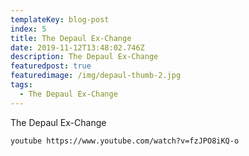 ```yaml
---
templateKey: blog-post
index: 5
title: The Depaul Ex-Change
date: 2019-11-12T13:48:02.746Z
description: The Depaul Ex-Change
featuredpost: true
featuredimage: /img/depaul-thumb-2.jpg
tags:
  - The Depaul Ex-Change
---
```

The Depaul Ex-Change

`youtube https://www.youtube.com/watch?v=fzJPO8iKQ-o`
